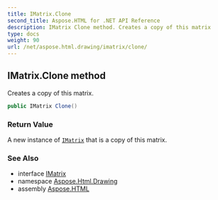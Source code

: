 ```yaml
---
title: IMatrix.Clone
second_title: Aspose.HTML for .NET API Reference
description: IMatrix Clone method. Creates a copy of this matrix
type: docs
weight: 90
url: /net/aspose.html.drawing/imatrix/clone/
---
```

## IMatrix.Clone method

Creates a copy of this matrix.

```csharp
public IMatrix Clone()
```

### Return Value

A new instance of [`IMatrix`](../) that is a copy of this matrix.

### See Also

* interface [IMatrix](../)
* namespace [Aspose.Html.Drawing](../../../aspose.html.drawing/)
* assembly [Aspose.HTML](../../../)
